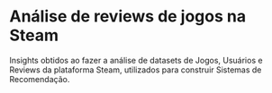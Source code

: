 # Análise de reviews de jogos na Steam
Insights obtidos ao fazer a análise de datasets de Jogos, Usuários e Reviews da plataforma Steam, utilizados para construir Sistemas de Recomendação.
